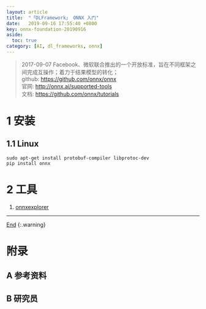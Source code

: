 ```yaml
---
layout: article
title:  "「DLFramework」 ONNX 入门"
date:   2019-09-16 17:55:40 +0800
key: onnx-foundation-20190916
aside:
  toc: true
category: [AI, dl_frameworks, onnx]
---
```

<span id='head'></span>  
>2017-09-07 Facebook、微软联合推出​的一个开放标准，旨在不同框架之间完成互操作；着力于结果模型的转化；     
github: <https://github.com/onnx/onnx>      
官网: <http://onnx.ai/supported-tools>     
文档: <https://github.com/onnx/tutorials>    

<!--more-->     
# 1 安装
## 1.1 Linux
```
sudo apt-get install protobuf-compiler libprotoc-dev
pip install onnx
```

# 2 工具
1. [onnxexplorer](https://github.com/jinfagang/onnxexplorer)    

-------------------  
[End](#head)
{:.warning}  


# 附录
## A 参考资料

## B 研究员
